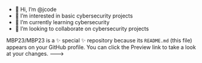 - 👋 Hi, I’m @jcode
- 👀 I’m interested in basic cybersecurity projects 
- 🌱 I’m currently learning cybersecurity
- 💞️ I’m looking to collaborate on cybersecurity projects 


MBP23/MBP23 is a ✨ special ✨ repository because its `README.md` (this file) appears on your GitHub profile.
You can click the Preview link to take a look at your changes.
--->
